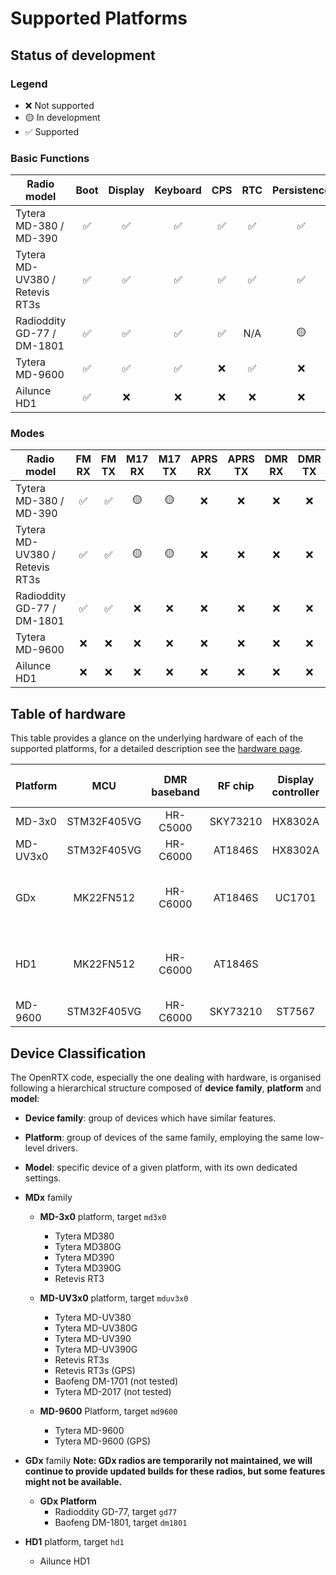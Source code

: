 # Supported Platforms

## Status of development

### Legend
- ❌ Not supported
- 🟡 In development
- ✅ Supported

### Basic Functions

| Radio model                    | Boot  | Display | Keyboard | CPS   | RTC   | Persistence | GPS   |
| ---                            | :---: | :---:   | :---:    | :---: | :---: | :---:       | :---: |
| Tytera MD-380 / MD-390         | ✅    | ✅      | ✅       | ✅    | ✅    | ✅          | ✅    |
| Tytera MD-UV380 / Retevis RT3s | ✅    | ✅      | ✅       | ✅    | ✅    | ✅          | ✅    |
| Radioddity GD-77 / DM-1801     | ✅    | ✅      | ✅       | ✅    | N/A   | 🟡          | N/A   |
| Tytera MD-9600                 | ✅    | ✅      | ✅       | ❌    | ✅    | ❌          | ❌    |
| Ailunce HD1                    | ✅    | ❌      | ❌       | ❌    | ❌    | ❌          | ❌    |

### Modes

| Radio model                    | FM RX | FM TX | M17 RX | M17 TX | APRS RX | APRS TX | DMR RX | DMR TX | DMR SMS |
| ---                            | :---: | :---: | :---:  | :---:  | :---:   | :---:   | :---:  | :---:  | :---:   |
| Tytera MD-380 / MD-390         | ✅    | ✅    | 🟡     | 🟡     | ❌      | ❌      | ❌     | ❌     | ❌      |
| Tytera MD-UV380 / Retevis RT3s | ✅    | ✅    | 🟡     | 🟡     | ❌      | ❌      | ❌     | ❌     | ❌      |
| Radioddity GD-77 / DM-1801     | ✅    | ✅    | ❌     | ❌     | ❌      | ❌      | ❌     | ❌     | ❌      |
| Tytera MD-9600                 | ❌    | ❌    | ❌     | ❌     | ❌      | ❌      | ❌     | ❌     | ❌      |
| Ailunce HD1                    | ❌    | ❌    | ❌     | ❌     | ❌      | ❌      | ❌     | ❌     | ❌      |

## Table of hardware

This table provides a glance on the underlying hardware of each of the supported platforms, for a detailed description see the [hardware page](hardware.md).

| Platform |     MCU     | DMR baseband |  RF chip | Display controller |             Non volatile memory             |   GPS     |
|----------|:-----------:|:------------:|:--------:|:------------------:|:-------------------------------------------:|:---------:|
| MD-3x0   | STM32F405VG |   HR-C5000   | SKY73210 |       HX8302A      |              25Q128FV SPI flash             | JS-M710   |
| MD-UV3x0 | STM32F405VG |   HR-C6000   |  AT1846S |       HX8302A      |              25Q128FV SPI flash             | JS-H210   |
| GDx      |  MK22FN512  |   HR-C6000   |  AT1846S |       UC1701       | 25Q80BV  SPI flash +<br>AT24C512 I2C EEPROM |    -      |
| HD1      |  MK22FN512  |   HR-C6000   |  AT1846S |                    | 25Q80BV  SPI flash +<br>AT24C512 I2C EEPROM | ST-26-U7L |
| MD-9600  | STM32F405VG |   HR-C6000   | SKY73210 |       ST7567       |              25Q128FV SPI flash             | JS-M710   |

## Device Classification

The OpenRTX code, especially the one dealing with hardware, is organised following a hierarchical structure composed of **device family**, **platform** and **model**:
* **Device family**: group of devices which have similar features.
* **Platform**: group of devices of the same family, employing the same low-level drivers.
* **Model**: specific device of a given platform, with its own dedicated settings.

* **MDx** family
    * **MD-3x0** platform, target `md3x0`
        * Tytera MD380
        * Tytera MD380G
        * Tytera MD390
        * Tytera MD390G
        * Retevis RT3

    * **MD-UV3x0** platform, target `mduv3x0`
        * Tytera MD-UV380
        * Tytera MD-UV380G
        * Tytera MD-UV390
        * Tytera MD-UV390G
        * Retevis RT3s
        * Retevis RT3s (GPS)
        * Baofeng DM-1701 (not tested)
        * Tytera MD-2017 (not tested)

    * **MD-9600** Platform, target `md9600`
        * Tytera MD-9600
        * Tytera MD-9600 (GPS)

* **GDx** family **Note: GDx radios are temporarily not maintained, we will continue to provide updated builds for these radios, but some features might not be available.**
    * **GDx Platform**
        * Radioddity GD-77, target `gd77`
        * Baofeng DM-1801, target `dm1801`

* **HD1** platform, target `hd1`
   * Ailunce HD1
